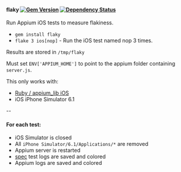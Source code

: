 #### flaky [![Gem Version](https://badge.fury.io/rb/flaky.png)](http://rubygems.org/gems/flaky) [![Dependency Status](https://gemnasium.com/appium/flaky.png)](https://gemnasium.com/appium/flaky) 

Run Appium iOS tests to measure flakiness.

- `gem install flaky`
- `flake 3 ios[nop]` - Run the iOS test named nop 3 times.

Results are stored in `/tmp/flaky`

Must set `ENV['APPIUM_HOME']` to point to the appium folder containing `server.js`.

This only works with:

- [Ruby / appium_lib iOS](https://github.com/appium/ruby_lib_ios)
- iOS iPhone Simulator 6.1

--

#### For each test:

- iOS Simulator is closed
- All `iPhone Simulator/6.1/Applications/*` are removed
- Appium server is restarted
- [spec](https://github.com/bootstraponline/spec) test logs are saved and colored
- Appium logs are saved and colored
